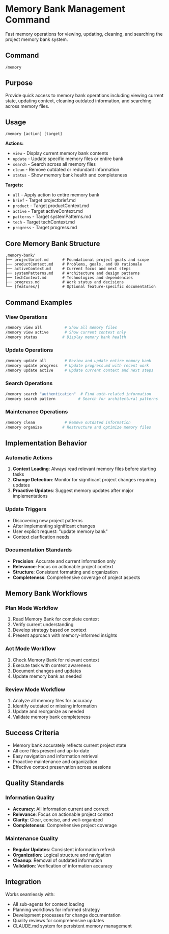# Memory Bank Management Command

Fast memory operations for viewing, updating, cleaning, and searching the project memory bank system.

## Command

`/memory`

## Purpose

Provide quick access to memory bank operations including viewing current state, updating context, cleaning outdated information, and searching across memory files.

## Usage

```
/memory [action] [target]
```

**Actions:**
- `view` - Display current memory bank contents
- `update` - Update specific memory files or entire bank
- `search` - Search across all memory files
- `clean` - Remove outdated or redundant information
- `status` - Show memory bank health and completeness

**Targets:**
- `all` - Apply action to entire memory bank
- `brief` - Target projectbrief.md
- `product` - Target productContext.md  
- `active` - Target activeContext.md
- `patterns` - Target systemPatterns.md
- `tech` - Target techContext.md
- `progress` - Target progress.md

## Core Memory Bank Structure

```
.memory-bank/
├── projectbrief.md      # Foundational project goals and scope
├── productContext.md    # Problems, goals, and UX rationale
├── activeContext.md     # Current focus and next steps
├── systemPatterns.md    # Architecture and design patterns
├── techContext.md       # Technologies and dependencies
├── progress.md          # Work status and decisions
└── [features/]          # Optional feature-specific documentation
```

## Command Examples

### View Operations
```bash
/memory view all          # Show all memory files
/memory view active       # Show current context only
/memory status           # Display memory bank health
```

### Update Operations
```bash
/memory update all        # Review and update entire memory bank
/memory update progress   # Update progress.md with recent work
/memory update active     # Update current context and next steps
```

### Search Operations
```bash
/memory search "authentication"  # Find auth-related information
/memory search pattern          # Search for architectural patterns
```

### Maintenance Operations
```bash
/memory clean             # Remove outdated information
/memory organize         # Restructure and optimize memory files
```

## Implementation Behavior

### Automatic Actions
1. **Context Loading**: Always read relevant memory files before starting tasks
2. **Change Detection**: Monitor for significant project changes requiring updates
3. **Proactive Updates**: Suggest memory updates after major implementations

### Update Triggers
- Discovering new project patterns
- After implementing significant changes
- User explicit request: "update memory bank"
- Context clarification needs

### Documentation Standards
- **Precision**: Accurate and current information only
- **Relevance**: Focus on actionable project context
- **Structure**: Consistent formatting and organization
- **Completeness**: Comprehensive coverage of project aspects

## Memory Bank Workflows

### Plan Mode Workflow
1. Read Memory Bank for complete context
2. Verify current understanding
3. Develop strategy based on context
4. Present approach with memory-informed insights

### Act Mode Workflow
1. Check Memory Bank for relevant context
2. Execute task with context awareness
3. Document changes and updates
4. Update memory bank as needed

### Review Mode Workflow
1. Analyze all memory files for accuracy
2. Identify outdated or missing information
3. Update and reorganize as needed
4. Validate memory bank completeness

## Success Criteria

- Memory bank accurately reflects current project state
- All core files present and up-to-date
- Easy navigation and information retrieval
- Proactive maintenance and organization
- Effective context preservation across sessions

## Quality Standards

### Information Quality
- **Accuracy**: All information current and correct
- **Relevance**: Focus on actionable project context
- **Clarity**: Clear, concise, and well-organized
- **Completeness**: Comprehensive project coverage

### Maintenance Quality
- **Regular Updates**: Consistent information refresh
- **Organization**: Logical structure and navigation
- **Cleanup**: Removal of outdated information
- **Validation**: Verification of information accuracy

## Integration

Works seamlessly with:
- All sub-agents for context loading
- Planning workflows for informed strategy
- Development processes for change documentation
- Quality reviews for comprehensive updates
- CLAUDE.md system for persistent memory management